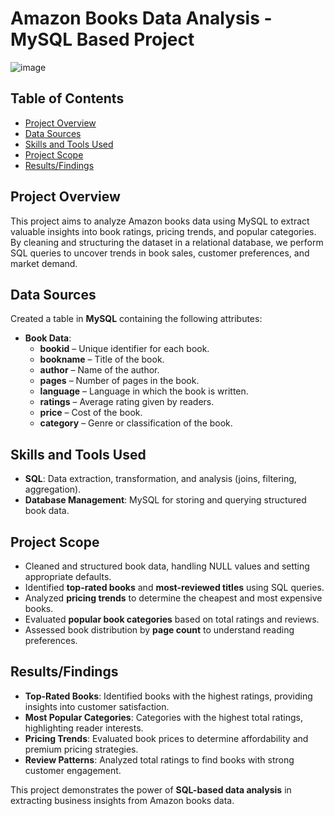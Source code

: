 # Amazon Books Data Analysis - MySQL Based Project  
![image](https://github.com/user-attachments/assets/0027eecb-6e64-4489-9c34-1806c719a36c)

## Table of Contents  
- [Project Overview](#project-overview)  
- [Data Sources](#data-sources)  
- [Skills and Tools Used](#skills-and-tools-used)  
- [Project Scope](#project-scope)  
- [Results/Findings](#resultsfindings)  

## Project Overview  
This project aims to analyze Amazon books data using MySQL to extract valuable insights into book ratings, pricing trends, and popular categories. By cleaning and structuring the dataset in a relational database, we perform SQL queries to uncover trends in book sales, customer preferences, and market demand.  

## Data Sources  
Created a table in **MySQL** containing the following attributes:  

- **Book Data**:  
  - **bookid** – Unique identifier for each book.  
  - **bookname** – Title of the book.  
  - **author** – Name of the author.  
  - **pages** – Number of pages in the book.  
  - **language** – Language in which the book is written.  
  - **ratings** – Average rating given by readers.  
  - **price** – Cost of the book.  
  - **category** – Genre or classification of the book.  

## Skills and Tools Used  
- **SQL**: Data extraction, transformation, and analysis (joins, filtering, aggregation).  
- **Database Management**: MySQL for storing and querying structured book data.  

## Project Scope  
- Cleaned and structured book data, handling NULL values and setting appropriate defaults.  
- Identified **top-rated books** and **most-reviewed titles** using SQL queries.  
- Analyzed **pricing trends** to determine the cheapest and most expensive books.  
- Evaluated **popular book categories** based on total ratings and reviews.  
- Assessed book distribution by **page count** to understand reading preferences.  

## Results/Findings  
- **Top-Rated Books**: Identified books with the highest ratings, providing insights into customer satisfaction.  
- **Most Popular Categories**: Categories with the highest total ratings, highlighting reader interests.  
- **Pricing Trends**: Evaluated book prices to determine affordability and premium pricing strategies.  
- **Review Patterns**: Analyzed total ratings to find books with strong customer engagement.  

This project demonstrates the power of **SQL-based data analysis** in extracting business insights from Amazon books data.  
